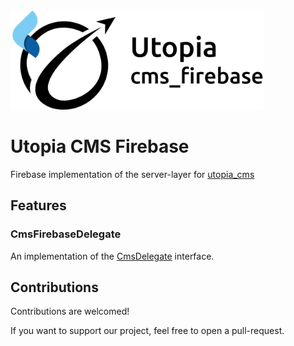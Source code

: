 <img src="https://github.com/Utopia-USS/utopia_cms/raw/master/packages/firebase/cms_firebase.png" width = "405" height = "159"/>

# Utopia CMS Firebase

Firebase implementation of the server-layer for [utopia_cms](https://pub.dev/packages/utopia_cms)

## Features

### CmsFirebaseDelegate

An implementation of
the [CmsDelegate](https://pub.dev/documentation/utopia_cms/latest/utopia_cms/CmsDelegate-class.html) interface.

## Contributions

Contributions are welcomed! 

If you want to support our project, feel free to open a pull-request.



